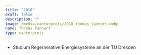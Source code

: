 ```yaml
---
title: "2010"
draft: false
description: ""
image: /media/cantorpreis/2010_thomas_tannert.webp
name: Thomas Tannert
type: cantorpreis
---
```

- Studium Regernerative Energiesysteme an der TU Dresden
